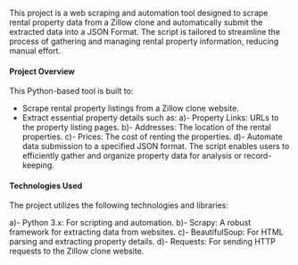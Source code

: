 This project is a web scraping and automation tool designed to scrape rental property data from a Zillow clone and automatically submit the extracted data into a JSON Format. The script is tailored to streamline the process of gathering and managing rental property information, reducing manual effort.

#### Project Overview
This Python-based tool is built to:

- Scrape rental property listings from a Zillow clone website.
- Extract essential property details such as:
  a)- Property Links: URLs to the property listing pages.
  b)- Addresses: The location of the rental properties.
  c)- Prices: The cost of renting the properties.
  d)- Automate data submission to a specified JSON format.
  The script enables users to efficiently gather and organize property data for analysis or record-keeping.

#### Technologies Used
The project utilizes the following technologies and libraries:

a)- Python 3.x: For scripting and automation.
b)- Scrapy: A robust framework for extracting data from websites.
c)- BeautifulSoup: For HTML parsing and extracting property details.
d)- Requests: For sending HTTP requests to the Zillow clone website.
